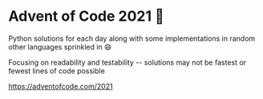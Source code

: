 # Advent of Code 2021 🎄

Python solutions for each day along with some implementations in random other languages sprinkled in 😄

Focusing on readability and testability -- solutions may not be fastest or fewest lines of code possible

https://adventofcode.com/2021
